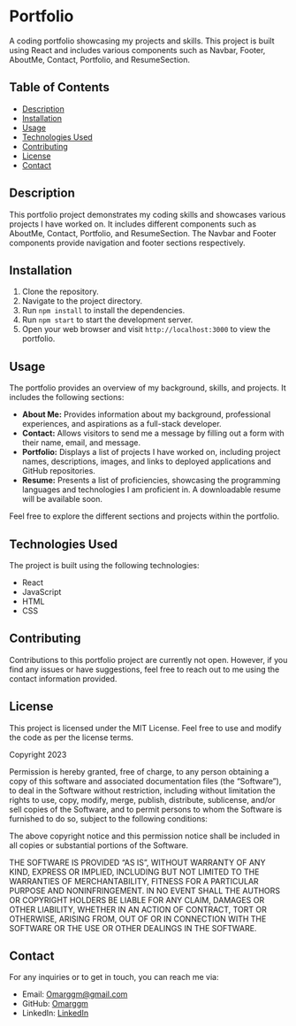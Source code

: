 # Portfolio

A coding portfolio showcasing my projects and skills. This project is built using React and includes various components such as Navbar, Footer, AboutMe, Contact, Portfolio, and ResumeSection.

## Table of Contents

- [Description](#description)
- [Installation](#installation)
- [Usage](#usage)
- [Technologies Used](#technologies-used)
- [Contributing](#contributing)
- [License](#license)
- [Contact](#contact)

## Description

This portfolio project demonstrates my coding skills and showcases various projects I have worked on. It includes different components such as AboutMe, Contact, Portfolio, and ResumeSection. The Navbar and Footer components provide navigation and footer sections respectively.

## Installation

1. Clone the repository.
2. Navigate to the project directory.
3. Run `npm install` to install the dependencies.
4. Run `npm start` to start the development server.
5. Open your web browser and visit `http://localhost:3000` to view the portfolio.

## Usage

The portfolio provides an overview of my background, skills, and projects. It includes the following sections:

- **About Me:** Provides information about my background, professional experiences, and aspirations as a full-stack developer.
- **Contact:** Allows visitors to send me a message by filling out a form with their name, email, and message.
- **Portfolio:** Displays a list of projects I have worked on, including project names, descriptions, images, and links to deployed applications and GitHub repositories.
- **Resume:** Presents a list of proficiencies, showcasing the programming languages and technologies I am proficient in. A downloadable resume will be available soon.

Feel free to explore the different sections and projects within the portfolio.

## Technologies Used

The project is built using the following technologies:

- React
- JavaScript
- HTML
- CSS

## Contributing

Contributions to this portfolio project are currently not open. However, if you find any issues or have suggestions, feel free to reach out to me using the contact information provided.


## License

This project is licensed under the MIT License. Feel free to use and modify the code as per the license terms.

Copyright 2023

Permission is hereby granted, free of charge, to any person obtaining a copy of this software and associated documentation files (the “Software”), to deal in the Software without restriction, including without limitation the rights to use, copy, modify, merge, publish, distribute, sublicense, and/or sell copies of the Software, and to permit persons to whom the Software is furnished to do so, subject to the following conditions:

The above copyright notice and this permission notice shall be included in all copies or substantial portions of the Software.

THE SOFTWARE IS PROVIDED “AS IS”, WITHOUT WARRANTY OF ANY KIND, EXPRESS OR IMPLIED, INCLUDING BUT NOT LIMITED TO THE WARRANTIES OF MERCHANTABILITY, FITNESS FOR A PARTICULAR PURPOSE AND NONINFRINGEMENT. IN NO EVENT SHALL THE AUTHORS OR COPYRIGHT HOLDERS BE LIABLE FOR ANY CLAIM, DAMAGES OR OTHER LIABILITY, WHETHER IN AN ACTION OF CONTRACT, TORT OR OTHERWISE, ARISING FROM, OUT OF OR IN CONNECTION WITH THE SOFTWARE OR THE USE OR OTHER DEALINGS IN THE SOFTWARE.

## Contact

For any inquiries or to get in touch, you can reach me via:

- Email: [Omarggm@gmail.com](mailto:Omarggm@gmail.com)
- GitHub: [Omarggm](https://github.com/Omarggm)
- LinkedIn: [LinkedIn](https://www.linkedin.com/in/omar-garcia-3b8a43101/)

